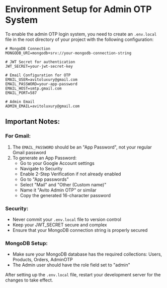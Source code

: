# Environment Setup for Admin OTP System

To enable the admin OTP login system, you need to create an `.env.local` file in the root directory of your project with the following configuration:

```
# MongoDB Connection
MONGODB_URI=mongodb+srv://your-mongodb-connection-string

# JWT Secret for authentication
JWT_SECRET=your-jwt-secret-key

# Email Configuration for OTP
EMAIL_USER=avitoluxury@gmail.com
EMAIL_PASSWORD=your-app-password
EMAIL_HOST=smtp.gmail.com
EMAIL_PORT=587

# Admin Email
ADMIN_EMAIL=avitoluxury@gmail.com
```

## Important Notes:

### For Gmail:
1. The `EMAIL_PASSWORD` should be an "App Password", not your regular Gmail password
2. To generate an App Password:
   - Go to your Google Account settings
   - Navigate to Security
   - Enable 2-Step Verification if not already enabled
   - Go to "App passwords"
   - Select "Mail" and "Other (Custom name)"
   - Name it "Avito Admin OTP" or similar
   - Copy the generated 16-character password

### Security:
- Never commit your `.env.local` file to version control
- Keep your JWT_SECRET secure and complex
- Ensure that your MongoDB connection string is properly secured

### MongoDB Setup:
- Make sure your MongoDB database has the required collections: Users, Products, Orders, AdminOTP
- The Admin user should have the role field set to "admin"

After setting up the `.env.local` file, restart your development server for the changes to take effect. 